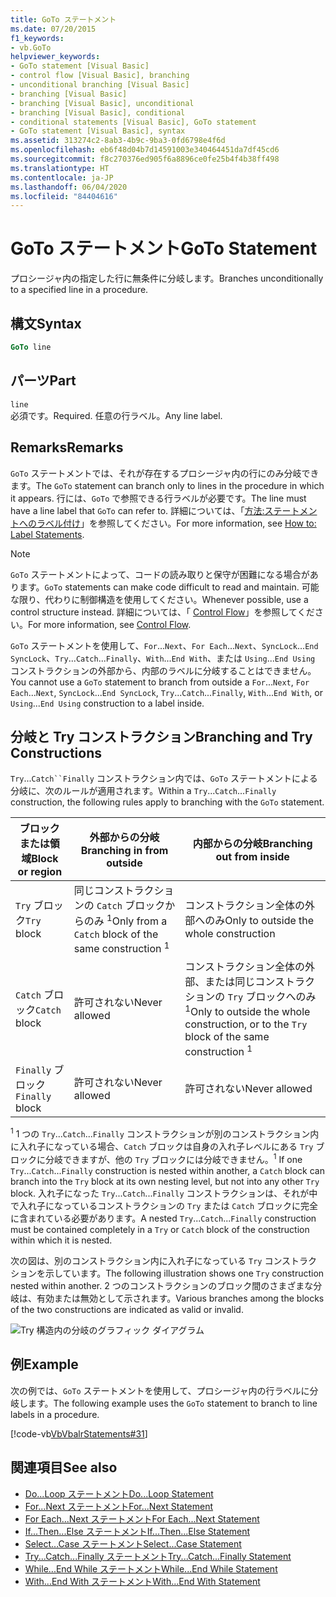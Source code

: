 ```yaml
---
title: GoTo ステートメント
ms.date: 07/20/2015
f1_keywords:
- vb.GoTo
helpviewer_keywords:
- GoTo statement [Visual Basic]
- control flow [Visual Basic], branching
- unconditional branching [Visual Basic]
- branching [Visual Basic]
- branching [Visual Basic], unconditional
- branching [Visual Basic], conditional
- conditional statements [Visual Basic], GoTo statement
- GoTo statement [Visual Basic], syntax
ms.assetid: 313274c2-8ab3-4b9c-9ba3-0fd6798e4f6d
ms.openlocfilehash: eb6f48d04b7d14591003e340464451da7df45cd6
ms.sourcegitcommit: f8c270376ed905f6a8896ce0fe25b4f4b38ff498
ms.translationtype: HT
ms.contentlocale: ja-JP
ms.lasthandoff: 06/04/2020
ms.locfileid: "84404616"
---
```

# <a name="goto-statement"></a><span data-ttu-id="15f66-102">GoTo ステートメント</span><span class="sxs-lookup"><span data-stu-id="15f66-102">GoTo Statement</span></span>
<span data-ttu-id="15f66-103">プロシージャ内の指定した行に無条件に分岐します。</span><span class="sxs-lookup"><span data-stu-id="15f66-103">Branches unconditionally to a specified line in a procedure.</span></span>  
  
## <a name="syntax"></a><span data-ttu-id="15f66-104">構文</span><span class="sxs-lookup"><span data-stu-id="15f66-104">Syntax</span></span>  
  
```vb  
GoTo line  
```  
  
## <a name="part"></a><span data-ttu-id="15f66-105">パーツ</span><span class="sxs-lookup"><span data-stu-id="15f66-105">Part</span></span>  
 `line`  
 <span data-ttu-id="15f66-106">必須です。</span><span class="sxs-lookup"><span data-stu-id="15f66-106">Required.</span></span> <span data-ttu-id="15f66-107">任意の行ラベル。</span><span class="sxs-lookup"><span data-stu-id="15f66-107">Any line label.</span></span>  
  
## <a name="remarks"></a><span data-ttu-id="15f66-108">Remarks</span><span class="sxs-lookup"><span data-stu-id="15f66-108">Remarks</span></span>  
 <span data-ttu-id="15f66-109">`GoTo` ステートメントでは、それが存在するプロシージャ内の行にのみ分岐できます。</span><span class="sxs-lookup"><span data-stu-id="15f66-109">The `GoTo` statement can branch only to lines in the procedure in which it appears.</span></span> <span data-ttu-id="15f66-110">行には、`GoTo` で参照できる行ラベルが必要です。</span><span class="sxs-lookup"><span data-stu-id="15f66-110">The line must have a line label that `GoTo` can refer to.</span></span> <span data-ttu-id="15f66-111">詳細については、「[方法:ステートメントへのラベル付け](../../programming-guide/program-structure/how-to-label-statements.md)」を参照してください。</span><span class="sxs-lookup"><span data-stu-id="15f66-111">For more information, see [How to: Label Statements](../../programming-guide/program-structure/how-to-label-statements.md).</span></span>  
  
> [!NOTE]
> <span data-ttu-id="15f66-112">`GoTo` ステートメントによって、コードの読み取りと保守が困難になる場合があります。</span><span class="sxs-lookup"><span data-stu-id="15f66-112">`GoTo` statements can make code difficult to read and maintain.</span></span> <span data-ttu-id="15f66-113">可能な限り、代わりに制御構造を使用してください。</span><span class="sxs-lookup"><span data-stu-id="15f66-113">Whenever possible, use a control structure instead.</span></span> <span data-ttu-id="15f66-114">詳細については、「 [Control Flow](../../programming-guide/language-features/control-flow/index.md)」を参照してください。</span><span class="sxs-lookup"><span data-stu-id="15f66-114">For more information, see [Control Flow](../../programming-guide/language-features/control-flow/index.md).</span></span>  
  
 <span data-ttu-id="15f66-115">`GoTo` ステートメントを使用して、`For`...`Next`、`For Each`...`Next`、`SyncLock`...`End SyncLock`、`Try`...`Catch`...`Finally`、`With`...`End With`、または `Using`...`End Using` コンストラクションの外部から、内部のラベルに分岐することはできません。</span><span class="sxs-lookup"><span data-stu-id="15f66-115">You cannot use a `GoTo` statement to branch from outside a `For`...`Next`, `For Each`...`Next`, `SyncLock`...`End SyncLock`, `Try`...`Catch`...`Finally`, `With`...`End With`, or `Using`...`End Using` construction to a label inside.</span></span>  
  
## <a name="branching-and-try-constructions"></a><span data-ttu-id="15f66-116">分岐と Try コンストラクション</span><span class="sxs-lookup"><span data-stu-id="15f66-116">Branching and Try Constructions</span></span>  
 <span data-ttu-id="15f66-117">`Try`...`Catch``Finally` コンストラクション内では、`GoTo` ステートメントによる分岐に、次のルールが適用されます。</span><span class="sxs-lookup"><span data-stu-id="15f66-117">Within a `Try`...`Catch`...`Finally` construction, the following rules apply to branching with the `GoTo` statement.</span></span>  
  
|<span data-ttu-id="15f66-118">ブロックまたは領域</span><span class="sxs-lookup"><span data-stu-id="15f66-118">Block or region</span></span>|<span data-ttu-id="15f66-119">外部からの分岐</span><span class="sxs-lookup"><span data-stu-id="15f66-119">Branching in from outside</span></span>|<span data-ttu-id="15f66-120">内部からの分岐</span><span class="sxs-lookup"><span data-stu-id="15f66-120">Branching out from inside</span></span>|  
|---------------------|-------------------------------|-------------------------------|  
|<span data-ttu-id="15f66-121">`Try` ブロック</span><span class="sxs-lookup"><span data-stu-id="15f66-121">`Try` block</span></span>|<span data-ttu-id="15f66-122">同じコンストラクションの `Catch` ブロックからのみ <sup>1</sup></span><span class="sxs-lookup"><span data-stu-id="15f66-122">Only from a `Catch` block of the same construction <sup>1</sup></span></span>|<span data-ttu-id="15f66-123">コンストラクション全体の外部へのみ</span><span class="sxs-lookup"><span data-stu-id="15f66-123">Only to outside the whole construction</span></span>|  
|<span data-ttu-id="15f66-124">`Catch` ブロック</span><span class="sxs-lookup"><span data-stu-id="15f66-124">`Catch` block</span></span>|<span data-ttu-id="15f66-125">許可されない</span><span class="sxs-lookup"><span data-stu-id="15f66-125">Never allowed</span></span>|<span data-ttu-id="15f66-126">コンストラクション全体の外部、または同じコンストラクションの `Try` ブロックへのみ <sup>1</sup></span><span class="sxs-lookup"><span data-stu-id="15f66-126">Only to outside the whole construction, or to the `Try` block of the same construction <sup>1</sup></span></span>|  
|<span data-ttu-id="15f66-127">`Finally` ブロック</span><span class="sxs-lookup"><span data-stu-id="15f66-127">`Finally` block</span></span>|<span data-ttu-id="15f66-128">許可されない</span><span class="sxs-lookup"><span data-stu-id="15f66-128">Never allowed</span></span>|<span data-ttu-id="15f66-129">許可されない</span><span class="sxs-lookup"><span data-stu-id="15f66-129">Never allowed</span></span>|  
  
 <span data-ttu-id="15f66-130"><sup>1</sup> 1 つの `Try`...`Catch`...`Finally` コンストラクションが別のコンストラクション内に入れ子になっている場合、`Catch` ブロックは自身の入れ子レベルにある `Try` ブロックに分岐できますが、他の `Try` ブロックには分岐できません。</span><span class="sxs-lookup"><span data-stu-id="15f66-130"><sup>1</sup> If one `Try`...`Catch`...`Finally` construction is nested within another, a `Catch` block can branch into the `Try` block at its own nesting level, but not into any other `Try` block.</span></span> <span data-ttu-id="15f66-131">入れ子になった `Try`...`Catch`...`Finally` コンストラクションは、それが中で入れ子になっているコンストラクションの `Try` または `Catch` ブロックに完全に含まれている必要があります。</span><span class="sxs-lookup"><span data-stu-id="15f66-131">A nested `Try`...`Catch`...`Finally` construction must be contained completely in a `Try` or `Catch` block of the construction within which it is nested.</span></span>  
  
 <span data-ttu-id="15f66-132">次の図は、別のコンストラクション内に入れ子になっている `Try` コンストラクションを示しています。</span><span class="sxs-lookup"><span data-stu-id="15f66-132">The following illustration shows one `Try` construction nested within another.</span></span> <span data-ttu-id="15f66-133">2 つのコンストラクションのブロック間のさまざまな分岐は、有効または無効として示されます。</span><span class="sxs-lookup"><span data-stu-id="15f66-133">Various branches among the blocks of the two constructions are indicated as valid or invalid.</span></span>  
  
 ![Try 構造内の分岐のグラフィック ダイアグラム](./media/goto-statement/try-construction-branching.gif)  
  
## <a name="example"></a><span data-ttu-id="15f66-135">例</span><span class="sxs-lookup"><span data-stu-id="15f66-135">Example</span></span>  
 <span data-ttu-id="15f66-136">次の例では、`GoTo` ステートメントを使用して、プロシージャ内の行ラベルに分岐します。</span><span class="sxs-lookup"><span data-stu-id="15f66-136">The following example uses the `GoTo` statement to branch to line labels in a procedure.</span></span>  
  
 [!code-vb[VbVbalrStatements#31](~/samples/snippets/visualbasic/VS_Snippets_VBCSharp/VbVbalrStatements/VB/Class1.vb#31)]  
  
## <a name="see-also"></a><span data-ttu-id="15f66-137">関連項目</span><span class="sxs-lookup"><span data-stu-id="15f66-137">See also</span></span>

- [<span data-ttu-id="15f66-138">Do...Loop ステートメント</span><span class="sxs-lookup"><span data-stu-id="15f66-138">Do...Loop Statement</span></span>](do-loop-statement.md)
- [<span data-ttu-id="15f66-139">For...Next ステートメント</span><span class="sxs-lookup"><span data-stu-id="15f66-139">For...Next Statement</span></span>](for-next-statement.md)
- [<span data-ttu-id="15f66-140">For Each...Next ステートメント</span><span class="sxs-lookup"><span data-stu-id="15f66-140">For Each...Next Statement</span></span>](for-each-next-statement.md)
- [<span data-ttu-id="15f66-141">If...Then...Else ステートメント</span><span class="sxs-lookup"><span data-stu-id="15f66-141">If...Then...Else Statement</span></span>](if-then-else-statement.md)
- [<span data-ttu-id="15f66-142">Select...Case ステートメント</span><span class="sxs-lookup"><span data-stu-id="15f66-142">Select...Case Statement</span></span>](select-case-statement.md)
- [<span data-ttu-id="15f66-143">Try...Catch...Finally ステートメント</span><span class="sxs-lookup"><span data-stu-id="15f66-143">Try...Catch...Finally Statement</span></span>](try-catch-finally-statement.md)
- [<span data-ttu-id="15f66-144">While...End While ステートメント</span><span class="sxs-lookup"><span data-stu-id="15f66-144">While...End While Statement</span></span>](while-end-while-statement.md)
- [<span data-ttu-id="15f66-145">With...End With ステートメント</span><span class="sxs-lookup"><span data-stu-id="15f66-145">With...End With Statement</span></span>](with-end-with-statement.md)
